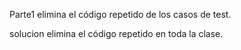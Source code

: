 Parte1 elimina el código repetido de los casos de test.

solucion elimina el código repetido en toda la clase.